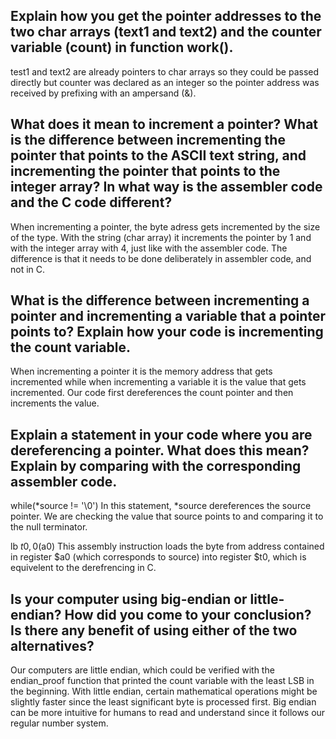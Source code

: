 ## Explain how you get the pointer addresses to the two char arrays (text1 and text2) and the counter variable (count) in function work().
test1 and text2 are already pointers to char arrays so they could be passed directly but counter was declared as an integer so the pointer address was received by prefixing with an ampersand (&).

## What does it mean to increment a pointer? What is the difference between incrementing the pointer that points to the ASCII text string, and incrementing the pointer that points to the integer array? In what way is the assembler code and the C code different?
When incrementing a pointer, the byte adress gets incremented by the size of the type. With the string (char array) it increments the pointer by 1 and with the integer array with 4, just like with the assembler code. The difference is that it needs to be done deliberately in assembler code, and not in C.

## What is the difference between incrementing a pointer and incrementing a variable that a pointer points to? Explain how your code is incrementing the count variable.
When incrementing a pointer it is the memory address that gets incremented while when incrementing a variable it is the value that gets incremented. Our code first dereferences the count pointer and then increments the value.

## Explain a statement in your code where you are dereferencing a pointer. What does this mean? Explain by comparing with the corresponding assembler code.
while(*source != '\0')
In this statement, *source dereferences the source pointer. We are checking the value that source points to and comparing it to the null terminator.

lb	$t0,0($a0)
This assembly instruction loads the byte from address contained in register $a0 (which corresponds to source) into register $t0, which is equivelent to the derefrencing in C.

## Is your computer using big-endian or little-endian? How did you come to your conclusion? Is there any benefit of using either of the two alternatives?
Our computers are little endian, which could be verified with the endian_proof function that printed the count variable with the least LSB in the beginning.
With little endian, certain mathematical operations might be slightly faster since the least significant byte is processed first.
Big endian can be more intuitive for humans to read and understand since it follows our regular number system.
